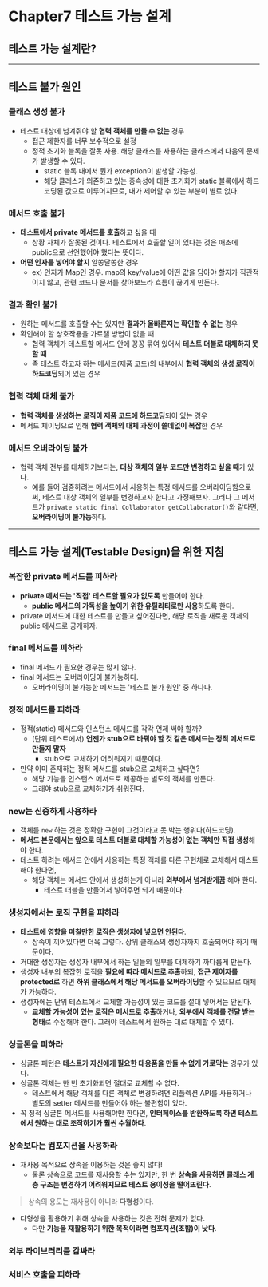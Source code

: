 # Chapter7 테스트 가능 설계

## 테스트 가능 설계란?

---
## 테스트 불가 원인

### 클래스 생성 불가
- 테스트 대상에 넘겨줘야 할 **협력 객체를 만들 수 없는** 경우
  - 접근 제한자를 너무 보수적으로 설정
  - 정적 초기화 블록을 잘못 사용. 해당 클래스를 사용하는 클래스에서 다음의 문제가 발생할 수 있다.
    - static 블록 내에서 뭔가 exception이 발생할 가능성.
    - 해당 클래스가 의존하고 있는 종속성에 대한 초기화가 static 블록에서 하드코딩된 값으로 이루어지므로, 내가 제어할 수 있는 부분이 별로 없다.

### 메서드 호출 불가
- **테스트에서 private 메서드를 호출**하고 싶을 때
  - 상황 자체가 잘못된 것이다. 테스트에서 호출할 일이 있다는 것은 애초에 public으로 선언했어야 했다는 뜻이다.
- **어떤 인자를 넣어야 할지** 알쏭달쏭한 경우
  - ex) 인자가 Map인 경우. map의 key/value에 어떤 값을 담아야 할지가 직관적이지 않고, 관련 코드나 문서를 찾아보느라 흐름이 끊기게 만든다.

### 결과 확인 불가
- 원하는 메서드를 호출할 수는 있지만 **결과가 올바른지는 확인할 수 없는** 경우
- 확인해야 할 상호작용을 가로챌 방법이 없을 때
  - 협력 객체가 테스트할 메서드 안에 꽁꽁 묶여 있어서 **테스트 더블로 대체하지 못할 때**
  - 즉 테스트 하고자 하는 메서드(제품 코드)의 내부에서 **협력 객체의 생성 로직이 하드코딩**되어 있는 경우

### 협력 객체 대체 불가
- **협력 객체를 생성하는 로직이 제품 코드에 하드코딩**되어 있는 경우
- 메서드 체이닝으로 인해 **협력 객체의 대체 과정이 쓸데없이 복잡**한 경우

### 메서드 오버라이딩 불가
- 협력 객체 전부를 대체하기보다는, **대상 객체의 일부 코드만 변경하고 싶을 때**가 있다.
  - 예를 들어 검증하려는 메서드에서 사용하는 특정 메서드를 오버라이딩함으로써, 테스트 대상 객체의 일부를 변경하고자 한다고 가정해보자. 그러나 그 메서드가 `private static final Collaborator getCollaborator()`와 같다면, **오버라이딩이 불가능**하다.

---
## 테스트 가능 설계(Testable Design)을 위한 지침

### 복잡한 private 메서드를 피하라
- **private 메서드는 '직접' 테스트할 필요가 없도록** 만들어야 한다.
  - **public 메서드의 가독성을 높이기 위한 유틸리티로만 사용**하도록 한다.
- private 메서드에 대한 테스트를 만들고 싶어진다면, 해당 로직을 새로운 객체의 public 메서드로 공개하자.

### final 메서드를 피하라
- final 메서드가 필요한 경우는 많지 않다.
- final 메서드는 오버라이딩이 불가능하다.
  - 오버라이딩이 불가능한 메서드는 '테스트 불가 원인' 중 하나다.

### 정적 메서드를 피하라
- 정적(static) 메서드와 인스턴스 메서드를 각각 언제 써야 할까?
  - (단위 테스트에서) **언젠가 stub으로 바꿔야 할 것 같은 메서드는 정적 메서드로 만들지 말자**
    - stub으로 교체하기 어려워지기 때문이다.
- 만약 이미 존재하는 정적 메서드를 stub으로 교체하고 싶다면?
  - 해당 기능을 인스턴스 메서드로 제공하는 별도의 객체를 만든다.
  - 그래야 stub으로 교체하기가 쉬워진다.

### new는 신중하게 사용하라
- 객체를 `new` 하는 것은 정확한 구현이 그것이라고 못 박는 행위다(하드코딩).
- **메서드 본문에서는 앞으로 테스트 더블로 대체할 가능성이 없는 객체만 직접 생성**해야 한다.
- 테스트 하려는 메서드 안에서 사용하는 특정 객체를 다른 구현체로 교체해서 테스트해야 한다면,
  - 해당 객체는 메서드 안에서 생성하는게 아니라 **외부에서 넘겨받게끔** 해야 한다.
    - 테스트 더블을 만들어서 넣어주면 되기 때문이다.

### 생성자에서는 로직 구현을 피하라
- **테스트에 영향을 미칠만한 로직은 생성자에 넣으면 안된다**.
  - 상속이 끼어있다면 더욱 그렇다. 상위 클래스의 생성자까지 호출되어야 하기 때문이다.
- 거대한 생성자는 생성자 내부에서 하는 일들의 일부를 대체하기 까다롭게 만든다.
- 생성자 내부의 복잡한 로직을 **필요에 따라 메서드로 추출**하되, **접근 제어자를 protected로** 하면 **하위 클래스에서 해당 메서드를 오버라이딩**할 수 있으므로 대체가 가능하다.
- 생성자에는 단위 테스트에서 교체할 가능성이 있는 코드를 절대 넣어서는 안된다.
  - **교체할 가능성이 있는 로직은 메서드로 추출**하거나, **외부에서 객체를 전달 받는 형태**로 수정해야 한다. 그래야 테스트에서 원하는 대로 대체할 수 있다.

### 싱글톤을 피하라
- 싱글톤 패턴은 **테스트가 자신에게 필요한 대용품을 만들 수 없게 가로막는** 경우가 있다.
- 싱글톤 객체는 한 번 초기화되면 절대로 교체할 수 없다.
  - 테스트에서 해당 객체를 다른 객체로 변경하려면 리플렉션 API를 사용하거나 별도의 setter 메서드를 만들어야 하는 불편함이 있다.
- 꼭 정적 싱글톤 메서드를 사용해야만 한다면, **인터페이스를 반환하도록 하면 테스트에서 원하는 대로 조작하기가 훨씬 수월하다**.

### 상속보다는 컴포지션을 사용하라
- 재사용 목적으로 상속을 이용하는 것은 좋지 않다!
  - 물론 상속으로 코드를 재사용할 수는 있지만, 한 번 **상속을 사용하면 클래스 계층 구조는 변경하기 어려워지므로 테스트 용이성을 떨어뜨린다**.
> 상속의 용도는 ~~재사용~~이 아니라 **다형성**이다.
- 다형성을 활용하기 위해 상속을 사용하는 것은 전혀 문제가 없다.
  - 다만 **기능을 재활용하기 위한 목적이라면 컴포지션(조합)이 낫다**.

### 외부 라이브러리를 감싸라

### 서비스 호출을 피하라
